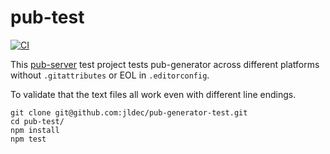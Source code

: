 # pub-test
[![CI](https://github.com/jldec/pub-generator-test/workflows/CI/badge.svg)](https://github.com/jldec/pub-generator-test/actions)

This [pub-server](https://github.com/jldec/pub-server) test project
tests pub-generator across different platforms without `.gitattributes` or EOL in `.editorconfig`.

To validate that the text files all work even with different line endings.

```
git clone git@github.com:jldec/pub-generator-test.git
cd pub-test/
npm install
npm test
```